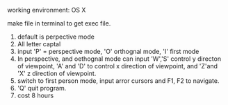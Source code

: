 working environment: OS X

make file in terminal to get exec file.

1. default is perpective mode
2. All letter captal
3. input 'P' = perspective mode, 'O' orthognal mode, 'I' first mode
4. In perspective, and oethognal mode can input 'W','S' control y directon of viewpoint, 'A' and 'D' to control x direction of viewpoint, and 'Z'and 'X' z direction of viewpoint.
5. switch to first person mode, input arror cursors and F1, F2 to navigate.
6. 'Q' quit program.
7. cost 8 hours
